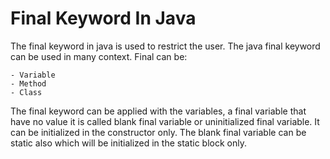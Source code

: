 # Final Keyword In Java

The final keyword in java is used to restrict the user. The java final keyword can be used in many context. Final can be:

    - Variable
    - Method
    - Class

The final keyword can be applied with the variables, a final variable that have no value it is called blank final variable or uninitialized final variable. It can be initialized in the constructor only. The blank final variable can be static also which will be initialized in the static block only.
